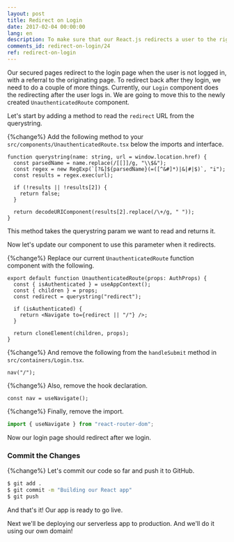 ```yaml
---
layout: post
title: Redirect on Login
date: 2017-02-04 00:00:00
lang: en
description: To make sure that our React.js redirects a user to the right page after they login, we are going to use the React Router useNavigate hook.
comments_id: redirect-on-login/24
ref: redirect-on-login
---
```


Our secured pages redirect to the login page when the user is not logged in, with a referral to the originating page. To redirect back after they login, we need to do a couple of more things. Currently, our `Login` component does the redirecting after the user logs in. We are going to move this to the newly created `UnauthenticatedRoute` component.

Let's start by adding a method to read the `redirect` URL from the querystring.

{%change%} Add the following method to your `src/components/UnauthenticatedRoute.tsx` below the imports and interface.

```tsx
function querystring(name: string, url = window.location.href) {
  const parsedName = name.replace(/[[]]/g, "\\$&");
  const regex = new RegExp(`[?&]${parsedName}(=([^&#]*)|&|#|$)`, "i");
  const results = regex.exec(url);

  if (!results || !results[2]) {
    return false;
  }

  return decodeURIComponent(results[2].replace(/\+/g, " "));
}
```

This method takes the querystring param we want to read and returns it.

Now let's update our component to use this parameter when it redirects.

{%change%} Replace our current `UnauthenticatedRoute` function component with the following.

```tsx
export default function UnauthenticatedRoute(props: AuthProps) {
  const { isAuthenticated } = useAppContext();
  const { children } = props;
  const redirect = querystring("redirect");

  if (isAuthenticated) {
    return <Navigate to={redirect || "/"} />;
  }

  return cloneElement(children, props);
}
```

{%change%} And remove the following from the `handleSubmit` method in `src/containers/Login.tsx`.

```tsx
nav("/");
```

{%change%} Also, remove the hook declaration.

```tsx
const nav = useNavigate();
```

{%change%} Finally, remove the import.

```jsx
import { useNavigate } from "react-router-dom";
```

Now our login page should redirect after we login.

### Commit the Changes

{%change%} Let's commit our code so far and push it to GitHub.

```bash
$ git add .
$ git commit -m "Building our React app"
$ git push
```

And that's it! Our app is ready to go live.

Next we'll be deploying our serverless app to production. And we'll do it using our own domain!
